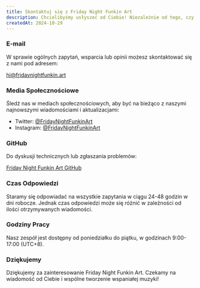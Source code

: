 ```yaml
---
title: Skontaktuj się z Friday Night Funkin Art
description: Chcielibyśmy usłyszeć od Ciebie! Niezależnie od tego, czy masz pytania, chcesz przekazać opinię, czy po prostu przywitać się, nie wahaj się skontaktować z nami za pomocą jednej z poniższych metod.
createdAt: 2024-10-29
---
```


### E-mail

W sprawie ogólnych zapytań, wsparcia lub opinii możesz skontaktować się z nami pod adresem:

[hi@fridaynightfunkin.art](mailto:hi@fridaynightfunkin.art)

### Media Społecznościowe

Śledź nas w mediach społecznościowych, aby być na bieżąco z naszymi najnowszymi wiadomościami i aktualizacjami:

- Twitter: [@FridayNightFunkinArt](https://twitter.com/friday-night-funkin-art)
- Instagram: [@FridayNightFunkinArt](https://instagram.com/friday-night-funkin-art)

### GitHub

Do dyskusji technicznych lub zgłaszania problemów:

[Friday Night Funkin Art GitHub](https://github.com/ZissyW/friday-night-funkin-art)

### Czas Odpowiedzi

Staramy się odpowiadać na wszystkie zapytania w ciągu 24-48 godzin w dni robocze. Jednak czas odpowiedzi może się różnić w zależności od ilości otrzymywanych wiadomości.

### Godziny Pracy

Nasz zespół jest dostępny od poniedziałku do piątku, w godzinach 9:00-17:00 (UTC+8).

### Dziękujemy

Dziękujemy za zainteresowanie Friday Night Funkin Art. Czekamy na wiadomość od Ciebie i wspólne tworzenie wspaniałej muzyki! 